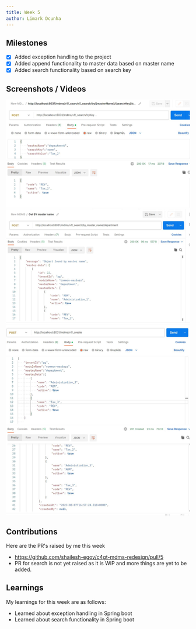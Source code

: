 ```yaml
---
title: Week 5
author: Limark Dcunha
---
```


## Milestones

- [x] Added exception handling to the project
- [x] Added append functionality to master data based on master name
- [x] Added search functionality based on search key

## Screenshots / Videos

![Image for getting specific master data object by search key](<../static/Week 5/Master data object.JPG>)
![Image for getting master data by name](<../static/Week 5/Get Master data by Name.JPG>)
![Image for POST request for append functionality](<../static/Week 5/append request.JPG>)
![Image of response for append functionality](<../static/Week 5/append resposne.JPG>)

## Contributions

Here are the PR's raised by me this week

- https://github.com/shailesh-egov/c4gt-mdms-redesign/pull/5
- PR for search is not yet raised as it is WIP and more things are yet to be added.

## Learnings

My learnings for this week are as follows:

- Learned about exception handling in Spring boot
- Learned about search functionality in Spring boot
